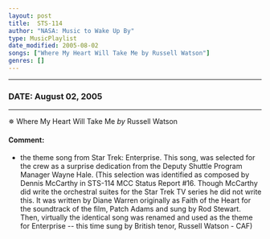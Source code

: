```yaml
---
layout: post
title:  STS-114
author: "NASA: Music to Wake Up By"
type: MusicPlaylist
date_modified: 2005-08-02
songs: ["Where My Heart Will Take Me by Russell Watson"]
genres: []
---
```


----
### DATE: August 02, 2005
----
✵ Where My Heart Will Take Me *by* Russell Watson  

#### Comment:
* the theme song from Star Trek: Enterprise. This song, was selected for the crew as a surprise dedication from the Deputy Shuttle Program Manager Wayne Hale. (This selection was identified as composed by Dennis McCarthy in STS-114 MCC Status Report #16. Though McCarthy did write the orchestral suites for the Star Trek TV series he did not write this. It was written by Diane Warren originally as Faith of the Heart for the soundtrack of the film, Patch Adams and sung by Rod Stewart. Then, virtually the identical song was renamed and used as the theme for Enterprise -- this time sung by British tenor, Russell Watson - CAF)



<br/>
<center>
	<a target="_blank"
	   href="https://twitter.com/intent/tweet?hashtags=Space,NASA,Playlist,NASAWakeupCalls,SpaceProgram&text=🚀 {{ page.author}}, '{{ page.songs.first }}' {{ page.title }}, {{ page.date | date: '%B %d, %Y' }}, {{ site.url }}{{ page.url }}&via=nasawakeupcalls"><i class="fab fa-twitter" title="Tweet this page" alt="Tweet this page" style="font-size: 1.3em;"></i></a>
	&nbsp; 	<i class="fas fa-user-astronaut" style="font-size: 1.5em;"></i> &nbsp;
    <a id="custom_amazon_link"
       type="amzn" search="#"
       category="popular music">
    <i class="fab fa-amazon" style="font-size: 1.3em;"></i></a>
</center>

<!-- Randomly resolve an individual entry from a song array -->
<script src="/assets/javascript/seedrandom.min.js"></script>
<script>
  var wake_me_up = ["Where My Heart Will Take Me by Russell Watson"];
  var prng = new Math.seedrandom();
  function randomSong() {
    song = wake_me_up[Math.floor(Math.random() * wake_me_up.length)];
    var amazon_link = document.getElementById("custom_amazon_link");
    amazon_link.setAttribute("search", song);
  }
  window.onload = randomSong();
</script>
